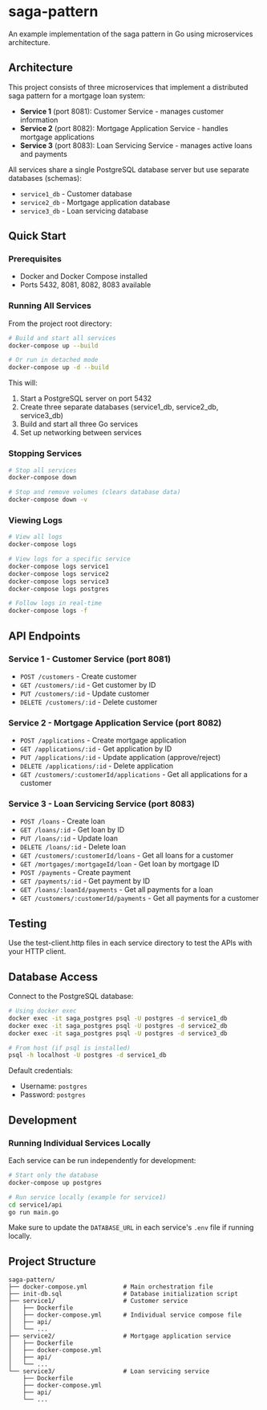 # saga-pattern
An example implementation of the saga pattern in Go using microservices architecture.

## Architecture

This project consists of three microservices that implement a distributed saga pattern for a mortgage loan system:

- **Service 1** (port 8081): Customer Service - manages customer information
- **Service 2** (port 8082): Mortgage Application Service - handles mortgage applications
- **Service 3** (port 8083): Loan Servicing Service - manages active loans and payments

All services share a single PostgreSQL database server but use separate databases (schemas):
- `service1_db` - Customer database
- `service2_db` - Mortgage application database
- `service3_db` - Loan servicing database

## Quick Start

### Prerequisites
- Docker and Docker Compose installed
- Ports 5432, 8081, 8082, 8083 available

### Running All Services

From the project root directory:

```bash
# Build and start all services
docker-compose up --build

# Or run in detached mode
docker-compose up -d --build
```

This will:
1. Start a PostgreSQL server on port 5432
2. Create three separate databases (service1_db, service2_db, service3_db)
3. Build and start all three Go services
4. Set up networking between services

### Stopping Services

```bash
# Stop all services
docker-compose down

# Stop and remove volumes (clears database data)
docker-compose down -v
```

### Viewing Logs

```bash
# View all logs
docker-compose logs

# View logs for a specific service
docker-compose logs service1
docker-compose logs service2
docker-compose logs service3
docker-compose logs postgres

# Follow logs in real-time
docker-compose logs -f
```

## API Endpoints

### Service 1 - Customer Service (port 8081)
- `POST /customers` - Create customer
- `GET /customers/:id` - Get customer by ID
- `PUT /customers/:id` - Update customer
- `DELETE /customers/:id` - Delete customer

### Service 2 - Mortgage Application Service (port 8082)
- `POST /applications` - Create mortgage application
- `GET /applications/:id` - Get application by ID
- `PUT /applications/:id` - Update application (approve/reject)
- `DELETE /applications/:id` - Delete application
- `GET /customers/:customerId/applications` - Get all applications for a customer

### Service 3 - Loan Servicing Service (port 8083)
- `POST /loans` - Create loan
- `GET /loans/:id` - Get loan by ID
- `PUT /loans/:id` - Update loan
- `DELETE /loans/:id` - Delete loan
- `GET /customers/:customerId/loans` - Get all loans for a customer
- `GET /mortgages/:mortgageId/loan` - Get loan by mortgage ID
- `POST /payments` - Create payment
- `GET /payments/:id` - Get payment by ID
- `GET /loans/:loanId/payments` - Get all payments for a loan
- `GET /customers/:customerId/payments` - Get all payments for a customer

## Testing

Use the test-client.http files in each service directory to test the APIs with your HTTP client.

## Database Access

Connect to the PostgreSQL database:

```bash
# Using docker exec
docker exec -it saga_postgres psql -U postgres -d service1_db
docker exec -it saga_postgres psql -U postgres -d service2_db
docker exec -it saga_postgres psql -U postgres -d service3_db

# From host (if psql is installed)
psql -h localhost -U postgres -d service1_db
```

Default credentials:
- Username: `postgres`
- Password: `postgres`

## Development

### Running Individual Services Locally

Each service can be run independently for development:

```bash
# Start only the database
docker-compose up postgres

# Run service locally (example for service1)
cd service1/api
go run main.go
```

Make sure to update the `DATABASE_URL` in each service's `.env` file if running locally.

## Project Structure

```
saga-pattern/
├── docker-compose.yml          # Main orchestration file
├── init-db.sql                 # Database initialization script
├── service1/                   # Customer service
│   ├── Dockerfile
│   ├── docker-compose.yml      # Individual service compose file
│   ├── api/
│   └── ...
├── service2/                   # Mortgage application service
│   ├── Dockerfile
│   ├── docker-compose.yml
│   ├── api/
│   └── ...
└── service3/                   # Loan servicing service
    ├── Dockerfile
    ├── docker-compose.yml
    ├── api/
    └── ...
``` 
